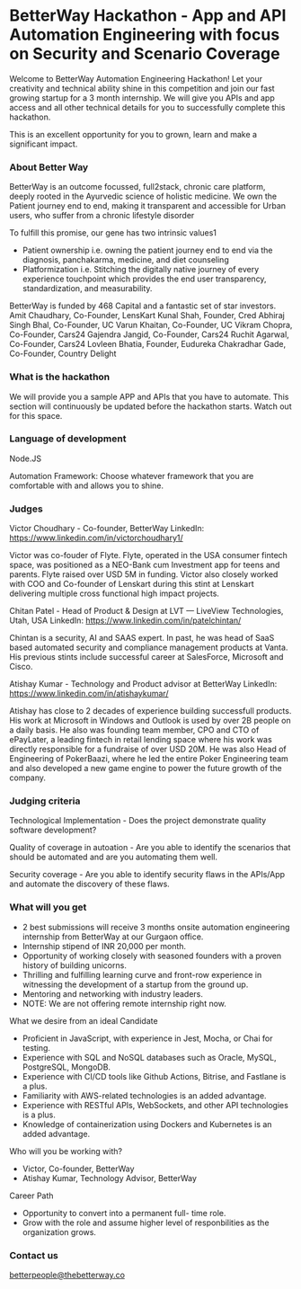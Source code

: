 # BetterWay Hackathon - App and API Automation Engineering with focus on Security and Scenario Coverage

Welcome to BetterWay Automation Engineering Hackathon! Let your creativity and technical ability shine in this competition and join our fast growing startup for a 3 month internship. We will give you APIs and app access and all other technical details for you to successfully complete this hackathon.

This is an excellent opportunity for you to grown, learn and make a significant impact.

### About Better Way

BetterWay is an outcome focussed, full2stack, chronic care platform, deeply rooted in the Ayurvedic science of holistic medicine. We own the Patient journey end to end, making it transparent and accessible for Urban users, who suffer from a chronic lifestyle disorder

To fulfill this promise, our gene has two intrinsic values1
- Patient ownership i.e. owning the patient journey end to end via the diagnosis, panchakarma, medicine, and diet counseling
- Platformization i.e. Stitching the digitally native journey of every experience touchpoint which provides the end user transparency, standardization, and measurability.


BetterWay is funded by 468 Capital and a fantastic set of star investors.
Amit Chaudhary, Co-Founder, LensKart
Kunal Shah, Founder, Cred
Abhiraj Singh Bhal, Co-Founder, UC
Varun Khaitan, Co-Founder, UC
Vikram Chopra, Co-Founder, Cars24
Gajendra Jangid, Co-Founder, Cars24
Ruchit Agarwal, Co-Founder, Cars24
Lovleen Bhatia, Founder, Eudureka
Chakradhar Gade, Co-Founder, Country Delight

### What is the hackathon

We will provide you a sample APP and APIs that you have to automate. This section will continuously be updated before the hackathon starts. Watch out for this space.

### Language of development

Node.JS

Automation Framework: Choose whatever framework that you are comfortable with and allows you to shine.

### Judges

Victor Choudhary - Co-founder, BetterWay
LinkedIn: https://www.linkedin.com/in/victorchoudhary1/

Victor was co-fouder of Flyte. Flyte, operated in the USA consumer fintech space, was positioned as a NEO-Bank cum Investment app for teens and parents. Flyte raised over USD 5M in funding. Victor also closely worked with COO and Co-founder of Lenskart during this stint at Lenskart delivering multiple cross functional high impact projects.

Chitan Patel - Head of Product & Design at LVT — LiveView Technologies, Utah, USA
LinkedIn: https://www.linkedin.com/in/patelchintan/

Chintan is a security, AI and SAAS expert. In past, he was head of SaaS based automated security and compliance management products at Vanta. His previous stints include successful career at SalesForce, Microsoft and Cisco.

Atishay Kumar - Technology and Product advisor at BetterWay
LinkedIn: https://www.linkedin.com/in/atishaykumar/

Atishay has close to 2 decades of experience building successfull products. His work at Microsoft in Windows and Outlook is used by over 2B people on a daily basis. He also was founding team member, CPO and CTO of ePayLater, a leading fintech in retail lending space where his work was directly responsible for a fundraise of over USD 20M. He was also Head of Engineering of PokerBaazi, where he led the entire Poker Engineering team and also developed a new game engine to power the future growth of the company.

### Judging criteria

Technological Implementation - Does the project demonstrate quality software development?

Quality of coverage in autoation - Are you able to identify the scenarios that should be automated and are you automating them well.

Security coverage - Are you able to identify security flaws in the APIs/App and automate the discovery of these flaws.

### What will you get
- 2 best submissions will receive 3 months onsite automation engineering internship from BetterWay at our Gurgaon office.
- Internship stipend of INR 20,000 per month.
- Opportunity of working closely with seasoned founders with a proven history of building unicorns.
- Thrilling and fulfilling learning curve and front-row experience in witnessing the development of a startup from the ground up.
- Mentoring and networking with industry leaders.
- NOTE:  We are not offering remote internship right now.

What we desire from an ideal Candidate
- Proficient in JavaScript, with experience in Jest, Mocha, or Chai for testing.
- Experience with SQL and NoSQL databases such as Oracle, MySQL, PostgreSQL, MongoDB.
- Experience with CI/CD tools like Github Actions, Bitrise, and Fastlane is a plus.
- Familiarity with AWS-related technologies is an added advantage.
- Experience with RESTful APIs, WebSockets, and other API technologies is a plus.
- Knowledge of containerization using Dockers and Kubernetes is an added advantage.


Who will you be working with?
- Victor, Co-founder, BetterWay
- Atishay Kumar, Technology Advisor, BetterWay

Career Path
- Opportunity to convert into a permanent full- time role.
- Grow with the role and assume higher level of responbilities as the organization grows.

### Contact us

betterpeople@thebetterway.co
